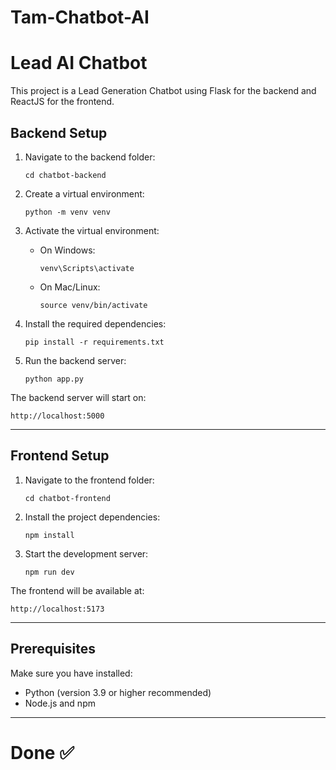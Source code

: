# Tam-Chatbot-AI
# Lead AI Chatbot

This project is a Lead Generation Chatbot using Flask for the backend and ReactJS for the frontend.

## Backend Setup

1. Navigate to the backend folder:

   ```
   cd chatbot-backend
   ```

2. Create a virtual environment:

   ```
   python -m venv venv
   ```

3. Activate the virtual environment:

   - On Windows:
     ```
     venv\Scripts\activate
     ```
   - On Mac/Linux:
     ```
     source venv/bin/activate
     ```

4. Install the required dependencies:

   ```
   pip install -r requirements.txt
   ```

5. Run the backend server:

   ```
   python app.py
   ```

The backend server will start on:

```
http://localhost:5000
```

---

## Frontend Setup

1. Navigate to the frontend folder:

   ```
   cd chatbot-frontend
   ```

2. Install the project dependencies:

   ```
   npm install
   ```

3. Start the development server:

   ```
   npm run dev
   ```

The frontend will be available at:

```
http://localhost:5173
```

---

## Prerequisites

Make sure you have installed:

- Python (version 3.9 or higher recommended)
- Node.js and npm

---

# Done ✅
